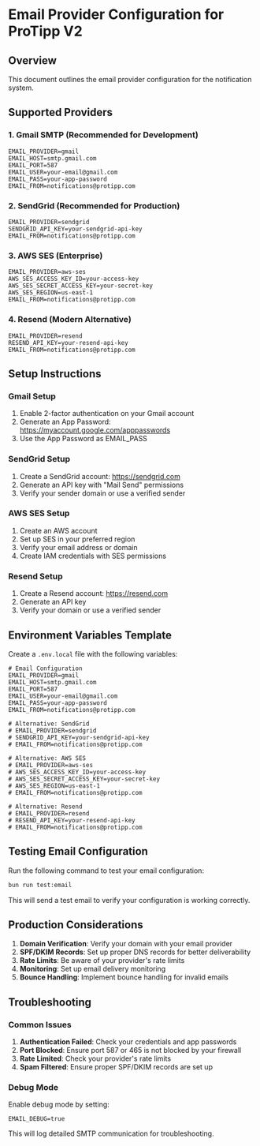 # Email Provider Configuration for ProTipp V2

## Overview
This document outlines the email provider configuration for the notification system.

## Supported Providers

### 1. Gmail SMTP (Recommended for Development)
```env
EMAIL_PROVIDER=gmail
EMAIL_HOST=smtp.gmail.com
EMAIL_PORT=587
EMAIL_USER=your-email@gmail.com
EMAIL_PASS=your-app-password
EMAIL_FROM=notifications@protipp.com
```

### 2. SendGrid (Recommended for Production)
```env
EMAIL_PROVIDER=sendgrid
SENDGRID_API_KEY=your-sendgrid-api-key
EMAIL_FROM=notifications@protipp.com
```

### 3. AWS SES (Enterprise)
```env
EMAIL_PROVIDER=aws-ses
AWS_SES_ACCESS_KEY_ID=your-access-key
AWS_SES_SECRET_ACCESS_KEY=your-secret-key
AWS_SES_REGION=us-east-1
EMAIL_FROM=notifications@protipp.com
```

### 4. Resend (Modern Alternative)
```env
EMAIL_PROVIDER=resend
RESEND_API_KEY=your-resend-api-key
EMAIL_FROM=notifications@protipp.com
```

## Setup Instructions

### Gmail Setup
1. Enable 2-factor authentication on your Gmail account
2. Generate an App Password: https://myaccount.google.com/apppasswords
3. Use the App Password as EMAIL_PASS

### SendGrid Setup
1. Create a SendGrid account: https://sendgrid.com
2. Generate an API key with "Mail Send" permissions
3. Verify your sender domain or use a verified sender

### AWS SES Setup
1. Create an AWS account
2. Set up SES in your preferred region
3. Verify your email address or domain
4. Create IAM credentials with SES permissions

### Resend Setup
1. Create a Resend account: https://resend.com
2. Generate an API key
3. Verify your domain or use a verified sender

## Environment Variables Template

Create a `.env.local` file with the following variables:

```env
# Email Configuration
EMAIL_PROVIDER=gmail
EMAIL_HOST=smtp.gmail.com
EMAIL_PORT=587
EMAIL_USER=your-email@gmail.com
EMAIL_PASS=your-app-password
EMAIL_FROM=notifications@protipp.com

# Alternative: SendGrid
# EMAIL_PROVIDER=sendgrid
# SENDGRID_API_KEY=your-sendgrid-api-key
# EMAIL_FROM=notifications@protipp.com

# Alternative: AWS SES
# EMAIL_PROVIDER=aws-ses
# AWS_SES_ACCESS_KEY_ID=your-access-key
# AWS_SES_SECRET_ACCESS_KEY=your-secret-key
# AWS_SES_REGION=us-east-1
# EMAIL_FROM=notifications@protipp.com

# Alternative: Resend
# EMAIL_PROVIDER=resend
# RESEND_API_KEY=your-resend-api-key
# EMAIL_FROM=notifications@protipp.com
```

## Testing Email Configuration

Run the following command to test your email configuration:

```bash
bun run test:email
```

This will send a test email to verify your configuration is working correctly.

## Production Considerations

1. **Domain Verification**: Verify your domain with your email provider
2. **SPF/DKIM Records**: Set up proper DNS records for better deliverability
3. **Rate Limits**: Be aware of your provider's rate limits
4. **Monitoring**: Set up email delivery monitoring
5. **Bounce Handling**: Implement bounce handling for invalid emails

## Troubleshooting

### Common Issues

1. **Authentication Failed**: Check your credentials and app passwords
2. **Port Blocked**: Ensure port 587 or 465 is not blocked by your firewall
3. **Rate Limited**: Check your provider's rate limits
4. **Spam Filtered**: Ensure proper SPF/DKIM records are set up

### Debug Mode

Enable debug mode by setting:
```env
EMAIL_DEBUG=true
```

This will log detailed SMTP communication for troubleshooting.
